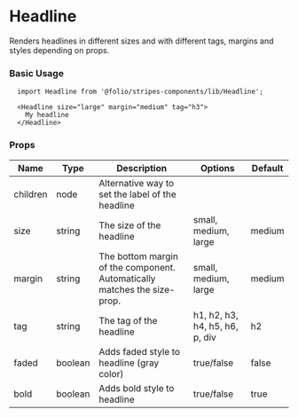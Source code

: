 # Headline
Renders headlines in different sizes and with different tags, margins and styles depending on props.

### Basic Usage
```
  import Headline from '@folio/stripes-components/lib/Headline';

  <Headline size="large" margin="medium" tag="h3">
    My headline
  </Headline>
```

### Props
Name | Type | Description | Options | Default
--- | --- | --- | --- | ---
children | node | Alternative way to set the label of the headline | | |
size | string | The size of the headline | small, medium, large | medium
margin | string | The bottom margin of the component. Automatically matches the size-prop. | small, medium, large | medium
tag | string | The tag of the headline | h1, h2, h3, h4, h5, h6, p, div | h2
faded | boolean | Adds faded style to headline (gray color) | true/false | false
bold | boolean | Adds bold style to headline | true/false | true

